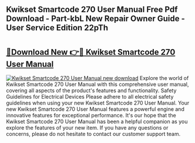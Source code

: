 ## Kwikset Smartcode 270 User Manual Free Pdf Download - Part-kbL New Repair Owner Guide - User Service Edition 22pTh

# <h2><a href="http://bc21322.oget.top/?id=Kwikset+Smartcode+270+User+Manual">🔗Download New 👉🔴 Kwikset Smartcode 270 User Manual</a></h2>

[![Kwikset Smartcode 270 User Manual new download](https://i.imgur.com/5g1atiW.png)](http://bc21322.oget.top/?id=Kwikset+Smartcode+270+User+Manual)
Explore the world of Kwikset Smartcode 270 User Manual with this comprehensive user manual, covering all aspects of the product's features and functionality. Safety Guidelines for Electrical Devices Please adhere to all electrical safety guidelines when using your new Kwikset Smartcode 270 User Manual. Your new Kwikset Smartcode 270 User Manual features a powerful engine and innovative features for exceptional performance. It's our hope that the Kwikset Smartcode 270 User Manual has been a helpful companion as you explore the features of your new item. If you have any questions or concerns, please do not hesitate to contact our customer support team.
